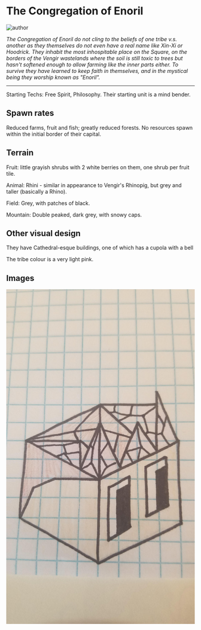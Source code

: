 # The Congregation of Enoril

![author](https://img.shields.io/badge/author-Nyrrv%234841-%237289DA)

*The Congregation of Enoril do not cling to the beliefs of one tribe v.s. another as they themselves do not even have a real name like Xin-Xi or Hoodrick. They inhabit the most inhospitable place on the Square, on the borders of the Vengir wastelands where the soil is still toxic to trees but hasn't softened enough to allow farming like the inner parts either. To survive they have learned to keep faith in themselves, and in the mystical being they worship known as "Enoril".*

---

Starting Techs: Free Spirit, Philosophy. Their starting unit is a mind bender.

## Spawn rates

Reduced farms, fruit and fish; greatly reduced forests. No resources spawn within the initial border of their capital.

## Terrain

Fruit: little grayish shrubs with 2 white berries on them, one shrub per fruit tile.

Animal: Rhini - similar in appearance to Vengir's Rhinopig, but grey and taller (basically a Rhino).

Field: Grey, with patches of black.

Mountain: Double peaked, dark grey, with snowy caps.

## Other visual design

They have Cathedral-esque buildings, one of which has a cupola with a bell

The tribe colour is a very light pink.

## Images

![Tribe Head](../images/enoril0.jpg)
